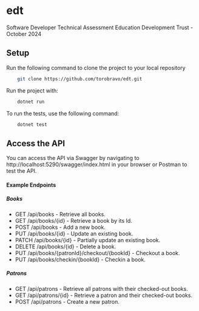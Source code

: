 # edt
Software Developer Technical Assessment Education Development Trust - October 2024

## Setup
Run the following command to clone the project to your local repository
```bash
    git clone https://github.com/torobravo/edt.git
```

Run the project with:
```bash
    dotnet run
```

To run the tests, use the following command:
```bash
    dotnet test
```


## Access the API
You can access the API via Swagger by navigating to http://localhost:5290/swagger/index.html in your browser or Postman to test the API.

#### Example Endpoints
##### Books
* GET /api/books - Retrieve all books.
* GET /api/books/{id} - Retrieve a book by its Id.
* POST /api/books - Add a new book.
* PUT /api/books/{id} - Update an existing book.
* PATCH /api/books/{id} - Partially update an existing book.
* DELETE /api/books/{id} - Delete a book.
* PUT /api/books/{patronId}/checkout/{bookId} - Checkout a book.
* PUT /api/books/checkin/{bookId} - Checkin a book.

##### Patrons
* GET /api/patrons - Retrieve all patrons with their checked-out books.
* GET /api/patrons/{id} - Retrieve a patron and their checked-out books.
* POST /api/patrons - Create a new patron.